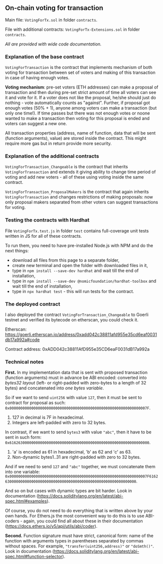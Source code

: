 ## On-chain voting for transaction

Main file: `VotingForTx.sol` in folder `contracts`.

File with additional contracts: `VotingForTx-Extensions.sol` in folder `contracts`.

*All are provided with wide code documentation.*

### Explanation of the base contract

`VotingForTransaction` is the contract that implements mechanism of both voting for transaction between set of voters and making of this transaction in case of having enough votes.

**Voting mechanism**: pre-set voters (ETH addresses) can make a proposal of transaction and then during pre-set strict amount of time all voters can see it and vote for it. If a voter does not like the proposal, he/she should just do nothing - vote automatically counts as "against". Further, if proposal got enough votes (50% + 1), anyone among voters can make a transaction (but only one time!). If time passes but there was not enough votes or noone wanted to make a transaction then voting for this proposal is ended and voters can suggest a new one.

All transaction properties (address, name of function, data that will be sent (function arguments), value) are stored inside the contract. This might require more gas but in return provide more security.

### Explanation of the additional contracts

`VotingForTransaction_Changeable` is the contract that inherits `VotingForTransaction` and extends it giving ability to change time period of voting and add new voters - all of these using voting inside the same contract.

`VotingForTransaction_ProposalMakers` is the contract that again inherits `VotingForTransaction` and changes restrictions of making proposals: now only proposal makers separated from other voters can suggest transactions for voting.

### Testing the contracts with Hardhat

File `VotingForTx.test.js` in folder `test` contains full-coverage unit tests written in JS for all of these contracts.

To run them, you need to have pre-installed Node.js with NPM and do the next things:

- download all files from this page to a separate folder,
- create new terminal and open the folder with downloaded files in it,
- type in `npm install --save-dev hardhat` and wait till the end of installation,
- type in `npm install --save-dev @nomicfoundation/hardhat-toolbox` and wait till the end of installation,
- type in `npx hardhat test` - this will run tests for the contract.

### The deployed contract

I also deployed the contract `VotingForTransaction_Changeable` to Goerli testnet and verified its bytecode on etherscan, you could check it.

Etherscan: https://goerli.etherscan.io/address/0xadd042c38811afd955e35cd6eaf0031db17a992a#code

Contract address: 0xADD042c38811AfD955e35CD6eaF0031dB17a992a

### Technical notes 

**First.** In my implementation data that is sent with proposed transaction (function arguments) must in advance be ABI encoded: converted into *bytes32 layout* (left- or right-padded with zero-bytes to a length of 32 bytes) and concatenated into *one bytes variable*.

So if we want to send `uint256` with value `127`, then it must be sent to contract for proposal as such: `0x000000000000000000000000000000000000000000000000000000000000007F`.
1. 127 in decimal is 7F in hexadecimal.
2. Integers are left-padded with zero to 32 bytes.

In contrast, if we want to send `bytes3` with value `"abc"`, then it have to be sent in such form:
`0x6162630000000000000000000000000000000000000000000000000000000000`.
1. 'a' is encoded as 61 in hexadecimal, 'b' as 62 and 'c' as 63.
2. Non-dynamic bytes1..31 are right-padded with zero to 32 bytes.

And if we need to send `127` and `"abc"` together, we must concatenate them into one variable:
`0x000000000000000000000000000000000000000000000000000000000000007F6162630000000000000000000000000000000000000000000000000000000000`.

And so on but cases with dynamic types are bit harder. Look in documentation (https://docs.soliditylang.org/en/latest/abi-spec.html#examples).

Of course, you do not need to do everything that is written above by your own hands. For Ethers.js the most convenient way to do this is to use ABI-coders - again, you could find all about these in their documentation (https://docs.ethers.io/v5/api/utils/abi/coder).

**Second.** Function signature must have strict, canonical form: name of the function with arguments types in parentheses separated by commas without spaces. For example, `"transfer(uint256,address)"` or `"doSmth()"`.
Look in documentation (https://docs.soliditylang.org/en/latest/abi-spec.html#function-selector).
